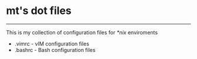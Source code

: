 # mt's dot files

---

This is my collection of configuration files for *\*nix* enviroments
- .vimrc  - vIM configuration files
- .bashrc - Bash configuration files
